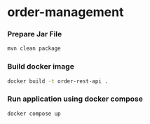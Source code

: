 # order-management
### Prepare Jar File
```bash 
mvn clean package
```
### Build docker image
```bash
docker build -t order-rest-api .
```
### Run application using docker compose
```bash
docker compose up
```
